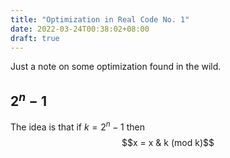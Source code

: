 ```yaml
---
title: "Optimization in Real Code No. 1"
date: 2022-03-24T00:38:02+08:00
draft: true
---
```


Just a note on some optimization found in the wild.

<!--more-->

## $2^n-1$

The idea is that if $k = 2^n - 1$ then $$x = x & k (mod k)$$
